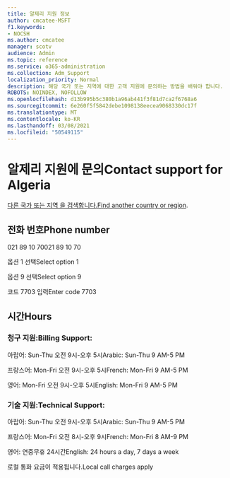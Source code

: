 ```yaml
---
title: 알제리 지원 정보
author: cmcatee-MSFT
f1.keywords:
- NOCSH
ms.author: cmcatee
manager: scotv
audience: Admin
ms.topic: reference
ms.service: o365-administration
ms.collection: Adm_Support
localization_priority: Normal
description: 해당 국가 또는 지역에 대한 고객 지원에 문의하는 방법을 배워야 합니다.
ROBOTS: NOINDEX, NOFOLLOW
ms.openlocfilehash: d13b995b5c380b1a96ab441f3f81d7ca2f6768a6
ms.sourcegitcommit: 6e260f5f5842debe1098138eecea9068330dc17f
ms.translationtype: MT
ms.contentlocale: ko-KR
ms.lasthandoff: 03/08/2021
ms.locfileid: "50549115"
---
```

# <a name="contact-support-for-algeria"></a><span data-ttu-id="eb41e-103">알제리 지원에 문의</span><span class="sxs-lookup"><span data-stu-id="eb41e-103">Contact support for Algeria</span></span>

<span data-ttu-id="eb41e-104">[다른 국가 또는 지역 을 검색합니다.](../contact-support-for-business-products.md)</span><span class="sxs-lookup"><span data-stu-id="eb41e-104">[Find another country or region](../contact-support-for-business-products.md).</span></span>

## <a name="phone-number"></a><span data-ttu-id="eb41e-105">전화 번호</span><span class="sxs-lookup"><span data-stu-id="eb41e-105">Phone number</span></span>
<span data-ttu-id="eb41e-106">021 89 10 70</span><span class="sxs-lookup"><span data-stu-id="eb41e-106">021 89 10 70</span></span>

<span data-ttu-id="eb41e-107">옵션 1 선택</span><span class="sxs-lookup"><span data-stu-id="eb41e-107">Select option 1</span></span>

<span data-ttu-id="eb41e-108">옵션 9 선택</span><span class="sxs-lookup"><span data-stu-id="eb41e-108">Select option 9</span></span>

<span data-ttu-id="eb41e-109">코드 7703 입력</span><span class="sxs-lookup"><span data-stu-id="eb41e-109">Enter code 7703</span></span>

## <a name="hours"></a><span data-ttu-id="eb41e-110">시간</span><span class="sxs-lookup"><span data-stu-id="eb41e-110">Hours</span></span>
### <a name="billing-support"></a><span data-ttu-id="eb41e-111">청구 지원:</span><span class="sxs-lookup"><span data-stu-id="eb41e-111">Billing Support:</span></span>

<span data-ttu-id="eb41e-112">아랍어: Sun-Thu 오전 9시-오후 5시</span><span class="sxs-lookup"><span data-stu-id="eb41e-112">Arabic: Sun-Thu 9 AM-5 PM</span></span>

<span data-ttu-id="eb41e-113">프랑스어: Mon-Fri 오전 9시-오후 5시</span><span class="sxs-lookup"><span data-stu-id="eb41e-113">French: Mon-Fri 9 AM-5 PM</span></span>

<span data-ttu-id="eb41e-114">영어: Mon-Fri 오전 9시-오후 5시</span><span class="sxs-lookup"><span data-stu-id="eb41e-114">English: Mon-Fri 9 AM-5 PM</span></span>

### <a name="technical-support"></a><span data-ttu-id="eb41e-115">기술 지원:</span><span class="sxs-lookup"><span data-stu-id="eb41e-115">Technical Support:</span></span>

<span data-ttu-id="eb41e-116">아랍어: Sun-Thu 오전 9시-오후 5시</span><span class="sxs-lookup"><span data-stu-id="eb41e-116">Arabic: Sun-Thu 9 AM-5 PM</span></span>

<span data-ttu-id="eb41e-117">프랑스어: Mon-Fri 오전 8시-오후 9시</span><span class="sxs-lookup"><span data-stu-id="eb41e-117">French: Mon-Fri 8 AM-9 PM</span></span>

<span data-ttu-id="eb41e-118">영어: 연중무휴 24시간</span><span class="sxs-lookup"><span data-stu-id="eb41e-118">English: 24 hours a day, 7 days a week</span></span>

<span data-ttu-id="eb41e-119">로컬 통화 요금이 적용됩니다.</span><span class="sxs-lookup"><span data-stu-id="eb41e-119">Local call charges apply</span></span>
